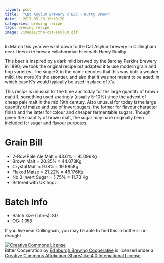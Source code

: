 ```yaml
---
layout: post
title:  "Cat Asylum Brewery x EBC - Nutty Brown"
date:   2017-05-20 10:00:20
categories: brewing recipe
tags: brewing recipe
image: /images/the-cat-asylum.gif
---
```


In March this year we went down to the Cat Asylum brewery in Collingham near Lincoln to brew a collaborative beer with Henry Bealby. 

This beer is inspired by a dark mild brewed by the Barclay Perkins brewery in 1890; we took the original recipe but adapted it to use modern grain and hop varieties. The single X in the name denotes that this was both a weaker mild, the more X’s the stronger, and also that it was not meant to be aged; in which case K’s would typically be used in place of X’s.

This recipe is unusual for the time and today for the large quantity of brown malt(!), something used sparingly (usually 5-10%) since the advent of cheap pale malt in the mid 19th century. Also unusual for today is the large quantity of maize and use of invert sugars, the former for flavour character finish and the latter for colour and cheaper fermentable sugars. Though given the quantity of brown malt, the sugar may have originally been included for sugar and flavour purposes.

Grain Bill
==========

- 2-Row Pale Ale Malt = 43.6% = 95.096Kg
- Brown Malt = 20.25% = 44.073Kg
- Crystal Malt = 9.18% = 19.985Kg
- Flaked Maize = 21.22% = 46.176Kg
- No.3 Invert Sugar = 5.75% = 11.731Kg
- Bittered with UK hops.

Batch Info
==========

- Batch Size (Litres): 817
- OG: 1.058

If you live near Collingham, you may be able to find this in bottle or on draught.

<a rel="license" href="http://creativecommons.org/licenses/by-sa/4.0/"><img alt="Creative Commons License" style="border-width:0" src="https://i.creativecommons.org/l/by-sa/4.0/88x31.png" /></a><br /><span xmlns:dct="http://purl.org/dc/terms/" href="http://purl.org/dc/dcmitype/Text" property="dct:title" rel="dct:type">Bitter Cooperation</span> by <a xmlns:cc="http://creativecommons.org/ns#" href="https://edinburgh-brewing-cooperative.github.io" property="cc:attributionName" rel="cc:attributionURL">Edinburgh Brewing Cooperative</a> is licensed under a <a rel="license" href="http://creativecommons.org/licenses/by-sa/4.0/">Creative Commons Attribution-ShareAlike 4.0 International License</a>.
